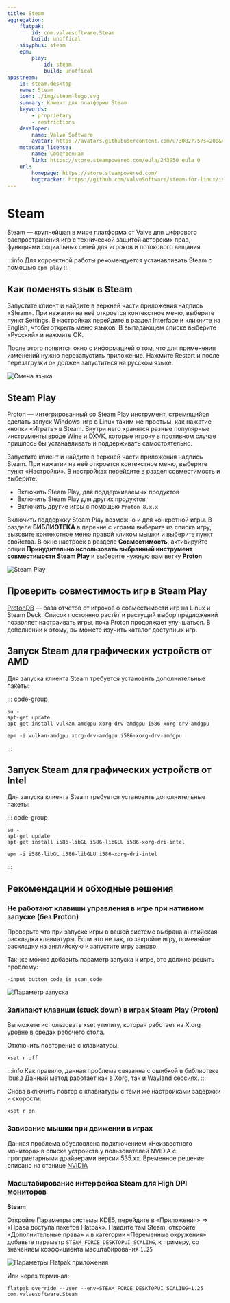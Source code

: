 ```yaml
---
title: Steam
aggregation:
    flatpak: 
        id: com.valvesoftware.Steam
        build: unoffical
    sisyphus: steam
    epm:
        play:
            id: steam
            build: unoffical
appstream:
    id: steam.desktop
    name: Steam
    icon: ./img/steam-logo.svg
    summary: Клиент для платформы Steam
    keywords: 
        - proprietary
        - restrictions
    developer: 
        name: Valve Software
        avatar: https://avatars.githubusercontent.com/u/3082775?s=200&v=4
    metadata_license: 
        name: Собственная
        link: https://store.steampowered.com/eula/243950_eula_0
    url: 
        homepage: https://store.steampowered.com/
        bugtracker: https://github.com/ValveSoftware/steam-for-linux/issues 
---
```


# Steam

Steam — крупнейшая в мире платформа от Valve для цифрового распространения игр с технической защитой авторских прав, функциями социальных сетей для игроков и потокового вещания.

:::info
Для корректной работы рекомендуется устанавливать Steam с помощью `epm play`
:::

<!--@include: @apps/_parts/install/content-repo.md-->
<!--@include: @apps/_parts/install/content-flatpak.md-->
<!--@include: @apps/_parts/install/content-epm-play.md-->

## Как поменять язык в Steam

Запустите клиент и найдите в верхней части приложения надпись «Steam». При нажатии на неё откроется контекстное меню, выберите пункт Settings. В настройках перейдите в раздел Interface и кликните на English, чтобы открыть меню языков. В выпадающем списке выберите «Русский» и нажмите OK.

После этого появится окно с информацией о том, что для применения изменений нужно перезапустить приложение. Нажмите Restart и после перезагрузки он должен запуститься на русском языке.

![Смена языка](./img/change_language.gif)

## Steam Play

Proton — интегрированный со Steam Play инструмент, стремящийся сделать запуск Windows-игр в Linux таким же простым, как нажатие кнопки «Играть» в Steam. Внутри него хранятся разные популярные инструменты вроде Wine и DXVK, которые игроку в противном случае пришлось бы устанавливать и поддерживать самостоятельно.

Запустите клиент и найдите в верхней части приложения надпись Steam. При нажатии на неё откроется контекстное меню, выберите пункт «Настройки». В настройках перейдите в раздел совместимость и выберите:

* Включить Steam Play, для поддерживаемых продуктов
* Включить Steam Play для других продуктов 
* Включить другие игры с помощью `Proton 8.x.x`

Включить поддержку Steam Play возможно и для конкретной игры. В разделе **БИБЛИОТЕКА** в перечне с играми выберите из списка игру, вызовите контекстное меню правой кликом мышки и выберите пункт свойства. В окне настроек в разделе **Совместимость**, активируйте опции **Принудительно использовать выбранный инструмент совместимости Steam Play** и выберите нужную вам ветку **Proton**   

![Steam Play](./img/steam_play.gif)

## Проверить совместимость игр в Steam Play

[ProtonDB](https://www.protondb.com/) — база отчётов от игроков о совместимости игр на Linux и Steam Deck. Список постоянно растёт и растущий выбор предложений позволяет настраивать игры, пока Proton продолжает улучшаться. В дополнении к этому, вы можете изучить каталог доступных игр.

## Запуск Steam для графических устройств от AMD

Для запуска клиента Steam требуется установить дополнительные пакеты:

::: code-group

```shell[apt-get]
su -
apt-get update
apt-get install vulkan-amdgpu xorg-drv-amdgpu i586-xorg-drv-amdgpu
```
```shell[epm]
epm -i vulkan-amdgpu xorg-drv-amdgpu i586-xorg-drv-amdgpu
```
:::

## Запуск Steam для графических устройств от Intel

Для запуска клиента Steam требуется установить дополнительные пакеты:

::: code-group

```shell[apt-get]
su -
apt-get update
apt-get install i586-libGL i586-libGLU i586-xorg-dri-intel
```
```shell[epm]
epm -i i586-libGL i586-libGLU i586-xorg-dri-intel
```
:::

## Рекомендации и обходные решения

### Не работают клавиши управления в игре при нативном запуске (без Proton)

Проверьте что при запуске игры в вашей системе выбрана английская раскладка клавиатуры. Если это не так, то закройте игру, поменяйте раскладку на английскую и запустите игру заново.

Так-же можно добавить параметр запуска к игре, это должно решить проблему:
```shell
-input_button_code_is_scan_code
```

![Параметр запуска](./img/game_options.png)

### Залипают клавиши (stuck down) в играх Steam Play (Proton)

Вы можете использовать xset утилиту, которая работает на X.org уровне в средах рабочего стола. 

Отключить повторение с клавиатуры:

```shell
xset r off
```

:::info
Как правило, данная проблема связанна с ошибкой в библиотеке Ibus.)
Данный метод работает как в Xorg, так и Wayland сессиях.
:::

Снова включить повтор с клавиатуры с теми же настройками задержки и скорости:

```shell
xset r on
```

### Зависание мышки при движении в играх 

Данная проблема обусловлена подключением «Неизвестного монитора» в списке устройств у пользователей NVIDIA c проприетарными драйверами версии 535.xx. Временное решение описано на станице [NVIDIA](https://alt-gnome.wiki/nvidia.html#%C2%AB%D0%BD%D0%B5%D0%B8%D0%B7%D0%B2%D0%B5%D1%81%D1%82%D0%BD%D1%8B%D0%B8-%D0%BC%D0%BE%D0%BD%D0%B8%D1%82%D0%BE%D1%80%C2%BB-%D0%B2-%D0%BD%D0%B0%D1%81%D1%82%D1%80%D0%BE%D0%B8%D0%BA%D0%B0%D1%85-%D0%B4%D0%B8%D1%81%D0%BF%D0%BB%D0%B5%D0%B5%D0%B2-%D0%B2-%D1%81%D0%B5%D1%81%D1%81%D0%B8%D0%B8-wayland)

### Масштабирование интерфейса Steam для High DPI мониторов

**Steam <Badge type="tip" text="Flatpak" />**

Откройте Параметры системы KDE5, перейдите в «Приложения» => «Права доступа пакетов Flatpak». Найдите там Steam, откройте «Дополнительные права» и в категории «Переменные окружения» добавьте параметр `STEAM_FORCE_DESKTOPUI_SCALING`, к примеру, со значением коэффициента масштабирования `1.25`

![Параметры Flatpak приложения](./img/flatpak_options.png)

Или через терминал:

```shell
flatpak override --user --env=STEAM_FORCE_DESKTOPUI_SCALING=1.25 com.valvesoftware.Steam
```